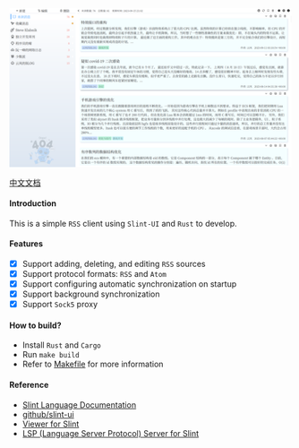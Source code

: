 ![screenshot](./screenshot/rssbox.png)

[中文文档](./README.zh-CN.md)

#### Introduction
This is a simple `RSS` client using `Slint-UI` and `Rust` to develop.

#### Features
- [x] Support adding, deleting, and editing `RSS` sources
- [x] Support protocol formats: `RSS` and `Atom`
- [x] Support configuring automatic synchronization on startup
- [x] Support background synchronization
- [x] Support `Sock5` proxy

#### How to build?
- Install `Rust` and `Cargo`
- Run `make build`
- Refer to [Makefile](./Makefile) for more information

#### Reference
- [Slint Language Documentation](https://slint-ui.com/releases/1.0.0/docs/slint/)
- [github/slint-ui](https://github.com/slint-ui/slint)
- [Viewer for Slint](https://github.com/slint-ui/slint/tree/master/tools/viewer)
- [LSP (Language Server Protocol) Server for Slint](https://github.com/slint-ui/slint/tree/master/tools/lsp)
